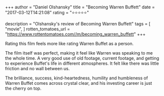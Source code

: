 +++
author = "Daniel Olshansky"
title = "Becoming Warren Buffett"
date = "2017-03-12T14:21:08"
rating = "⭐⭐⭐⭐⭐"

description = "Olshansky's review of Becoming Warren Buffett"
tags = [
    "movie",
]
rotten_tomatoes_url = "https://www.rottentomatoes.com//m/becoming_warren_buffett"
+++

Rating this film feels more like rating Warren Buffet as a person.

The film itself was perfect, making it feel like Warren was speaking to me the whole time. A very good use of old footage, current footage, and getting to experience Buffet's life in different atmospheres. It felt like there was little friction and no wall between us.

The brilliance, success, kind-heartedness, humility and humbleness of Warren Buffet comes across crystal clear, and his investing career is just the cherry on top.

